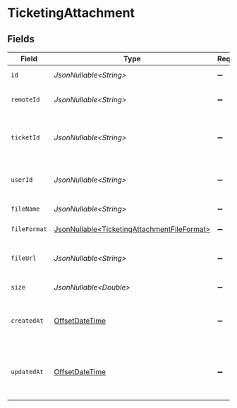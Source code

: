 # TicketingAttachment


## Fields

| Field                                                                                                    | Type                                                                                                     | Required                                                                                                 | Description                                                                                              | Example                                                                                                  |
| -------------------------------------------------------------------------------------------------------- | -------------------------------------------------------------------------------------------------------- | -------------------------------------------------------------------------------------------------------- | -------------------------------------------------------------------------------------------------------- | -------------------------------------------------------------------------------------------------------- |
| `id`                                                                                                     | *JsonNullable\<String>*                                                                                  | :heavy_minus_sign:                                                                                       | Unique identifier                                                                                        | 8187e5da-dc77-475e-9949-af0f1fa4e4e3                                                                     |
| `remoteId`                                                                                               | *JsonNullable\<String>*                                                                                  | :heavy_minus_sign:                                                                                       | Provider's unique identifier                                                                             | 8187e5da-dc77-475e-9949-af0f1fa4e4e3                                                                     |
| `ticketId`                                                                                               | *JsonNullable\<String>*                                                                                  | :heavy_minus_sign:                                                                                       | The reference ticket ID the attachment belongs to                                                        | ticket-001                                                                                               |
| `userId`                                                                                                 | *JsonNullable\<String>*                                                                                  | :heavy_minus_sign:                                                                                       | The user who uploaded the file                                                                           | user-001                                                                                                 |
| `fileName`                                                                                               | *JsonNullable\<String>*                                                                                  | :heavy_minus_sign:                                                                                       | The name of the file                                                                                     | file.pdf                                                                                                 |
| `fileFormat`                                                                                             | [JsonNullable\<TicketingAttachmentFileFormat>](../../models/components/TicketingAttachmentFileFormat.md) | :heavy_minus_sign:                                                                                       | The type of the file                                                                                     |                                                                                                          |
| `fileUrl`                                                                                                | *JsonNullable\<String>*                                                                                  | :heavy_minus_sign:                                                                                       | The resource URL of the file                                                                             | https://example.com/files/screenshot.png                                                                 |
| `size`                                                                                                   | *JsonNullable\<Double>*                                                                                  | :heavy_minus_sign:                                                                                       | The size of the file                                                                                     | 1024                                                                                                     |
| `createdAt`                                                                                              | [OffsetDateTime](https://docs.oracle.com/javase/8/docs/api/java/time/OffsetDateTime.html)                | :heavy_minus_sign:                                                                                       | The timestamp when the record was created                                                                | 2021-01-01T01:01:01.000Z                                                                                 |
| `updatedAt`                                                                                              | [OffsetDateTime](https://docs.oracle.com/javase/8/docs/api/java/time/OffsetDateTime.html)                | :heavy_minus_sign:                                                                                       | The timestamp when the record was last updated                                                           | 2021-01-01T01:01:01.000Z                                                                                 |